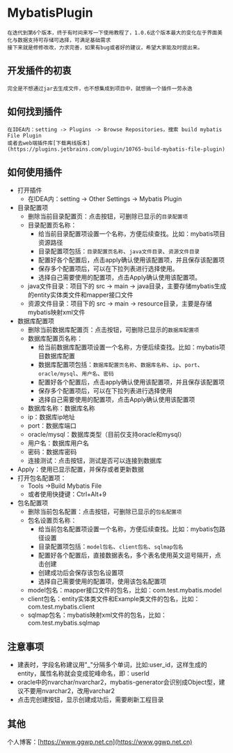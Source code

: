 MybatisPlugin
=======
    在迭代到第6个版本，终于有时间来写一下使用教程了，1.0.6这个版本最大的变化在于界面美化与数据支持可存储可选择，可满足基础需求
    接下来就是修修改改，力求完善，如果有bug或者好的建议，希望大家能及时提出来。

## 开发插件的初衷
    完全是不想通过jar去生成文件，也不想集成到项目中，就想搞一个插件一劳永逸

## 如何找到插件
    在IDEA内：setting -> Plugins -> Browse Repositories，搜索 build mybatis File Plugin
    或者去web端插件库[下载离线版本](https://plugins.jetbrains.com/plugin/10765-build-mybatis-file-plugin)
    
## 如何使用插件
* 打开插件
  * 在IDEA内：setting -> Other Settings -> Mybatis Plugin
* 目录配置项
  * 删除当前目录配置页：点击按钮，可删除已显示的`目录配置项`
  * 目录配置页名称：
    * 给当前目录配置项设置一个名称，方便后续查找。比如：mybatis项目资源路径
    * 目录配置项包括：`目录配置页名称`、`java文件目录`、`资源文件目录`
    * 配置好各个配置后，点击apply确认使用该配置项，并且保存该配置项
    * 保存多个配置项后，可以在下拉列表进行选择使用。
    * 选择自己需要使用的配置项，点击Apply确认使用该配置项。
  * java文件目录：项目下的 src -> main -> java目录，主要存储mybatis生成的entity实体类文件和mapper接口文件
  * 资源文件目录：项目下的 src -> main -> resource目录，主要是存储mybatis映射xml文件
* 数据库配置项
  * 删除当前数据库配置页：点击按钮，可删除已显示的`数据库配置项`
  * 数据库配置页名称：
    * 给当前数据库配置项设置一个名称，方便后续查找。比如：mybatis项目数据库配置
    * 数据库配置项包括：`数据库配置页名称`、`数据库名称`、`ip`、`port`、`oracle/mysql`、`用户名`、`密码`
    * 配置好各个配置后，点击apply确认使用该配置项，并且保存该配置项
    * 保存多个配置项后，可以在下拉列表进行选择使用
    * 选择自己需要使用的配置项，点击Apply确认使用该配置项
  * 数据库名称：数据库名称
  * ip：数据库ip地址
  * port：数据库端口
  * oracle/mysql：数据库类型（目前仅支持oracle和mysql）
  * 用户名：数据库用户名
  * 密码：数据库密码
  * 连接测试：点击按钮，测试是否可以连接到数据库
* Apply：使用已显示配置，并保存或者更新数据
* 打开包名配置项：
  * Tools ->Build Mybatis File
  * 或者使用快捷键：Ctrl+Alt+9
* 包名配置项
  * 删除当前包名配置：点击按钮，可删除已显示的`包名配置项`
  * 包名设置页名称：
    * 给当前包名配置项设置一个名称，方便后续查找。比如：mybatis包路径设置
    * 目录配置项包括：`model包名`、`client包名`、`sqlmap包名`
    * 配置好各个配置后，直接数据表名，多个表名使用英文逗号隔开，点击创建
    * 创建成功后会保存该包名设置项
    * 选择自己需要使用的配置项，使用该包名配置项
  * model包名：mapper接口文件的包名，比如：com.test.mybatis.model
  * client包名：entity实体类文件和Example类文件的包名，比如：com.test.mybatis.client
  * sqlmap包名：mybatis映射xml文件的包名，比如：com.test.mybatis.sqlmap
## 注意事项
  * 建表时，字段名称建议用"_"分隔多个单词，比如:user_id，这样生成的entity，属性名称就会变成驼峰命名，即：userId
  * oracle中的nvarchar/nvarchar2，mybatis-generator会识别成Object型，建议不要用nvarchar2，改用varchar2
  * 点击完创建按钮，显示创建成功后，需要刷新工程目录
## 其他
个人博客：[https://www.ggwp.net.cn](https://www.ggwp.net.cn)
